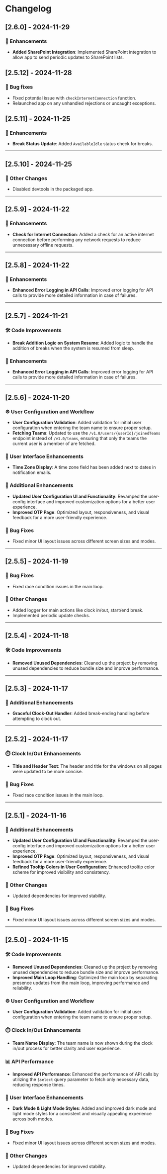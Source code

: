 # Changelog

## [2.6.0] - 2024-11-29
### 🚀 Enhancements
- **Added SharePoint Integration**: Implemented SharePoint integration to allow app to send periodic updates to SharePoint lists.

## [2.5.12] - 2024-11-28
### 🐞 Bug fixes
- Fixed potential issue with `checkInternetConnection` function.
- Relaunched app on any unhandled rejections or uncaught exceptions.

## [2.5.11] - 2024-11-25
### 🚀 Enhancements
- **Break Status Update**: Added `AvailableIdle` status check for breaks.

---

## [2.5.10] - 2024-11-25
### 🔧 Other Changes
- Disabled devtools in the packaged app.

---

## [2.5.9] - 2024-11-22
### 🚀 Enhancements
- **Check for Internet Connection**: Added a check for an active internet connection before performing any network requests to reduce unnecessary offline requests.

---

## [2.5.8] - 2024-11-22
### 🚀 Enhancements
- **Enhanced Error Logging in API Calls**: Improved error logging for API calls to provide more detailed information in case of failures.

---

## [2.5.7] - 2024-11-21
### 🛠️ Code Improvements
- **Break Addition Logic on System Resume**: Added logic to handle the addition of breaks when the system is resumed from sleep.

### 🚀 Enhancements
- **Enhanced Error Logging in API Calls**: Improved error logging for API calls to provide more detailed information in case of failures.

---

## [2.5.6] - 2024-11-20
### ⚙️ User Configuration and Workflow
- **User Configuration Validation**: Added validation for initial user configuration when entering the team name to ensure proper setup.
- **Fetching Teams**: Updated to use the `/v1.0/users/{userId}/joinedTeams` endpoint instead of `/v1.0/teams`, ensuring that only the teams the current user is a member of are fetched.

### 🎨 User Interface Enhancements
- **Time Zone Display**: A time zone field has been added next to dates in notification emails.

### 🚀 Additional Enhancements
- **Updated User Configuration UI and Functionality**: Revamped the user-config interface and improved customization options for a better user experience.
- **Improved OTP Page**: Optimized layout, responsiveness, and visual feedback for a more user-friendly experience.

### 🐞 Bug Fixes
- Fixed minor UI layout issues across different screen sizes and modes.

---

## [2.5.5] - 2024-11-19
### 🐞 Bug Fixes
- Fixed race condition issues in the main loop.

### 🔧 Other Changes
- Added logger for main actions like clock in/out, start/end break.
- Implemented periodic update checks.

---

## [2.5.4] - 2024-11-18
### 🛠️ Code Improvements
- **Removed Unused Dependencies**: Cleaned up the project by removing unused dependencies to reduce bundle size and improve performance.

---

## [2.5.3] - 2024-11-17
### 🚀 Additional Enhancements
- **Graceful Clock-Out Handler**: Added break-ending handling before attempting to clock out.

---

## [2.5.2] - 2024-11-17
### ⏱️ Clock In/Out Enhancements
- **Title and Header Text**: The header and title for the windows on all pages were updated to be more concise.

### 🐞 Bug Fixes
- Fixed race condition issues in the main loop.

---

## [2.5.1] - 2024-11-16
### 🚀 Additional Enhancements
- **Updated User Configuration UI and Functionality**: Revamped the user-config interface and improved customization options for a better user experience.
- **Improved OTP Page**: Optimized layout, responsiveness, and visual feedback for a more user-friendly experience.
- **Refined Tooltip Colors in User Configuration**: Enhanced tooltip color scheme for improved visibility and consistency.

### 🔧 Other Changes
- Updated dependencies for improved stability.

### 🐞 Bug Fixes
- Fixed minor UI layout issues across different screen sizes and modes.

---

## [2.5.0] - 2024-11-15
### 🛠️ Code Improvements
- **Removed Unused Dependencies**: Cleaned up the project by removing unused dependencies to reduce bundle size and improve performance.
- **Improved Main Loop Handling**: Optimized the main loop by separating presence updates from the main loop, improving performance and reliability.

### ⚙️ User Configuration and Workflow
- **User Configuration Validation**: Added validation for initial user configuration when entering the team name to ensure proper setup.

### ⏱️ Clock In/Out Enhancements
- **Team Name Display**: The team name is now shown during the clock in/out process for better clarity and user experience.

### 📊 API Performance
- **Improved API Performance**: Enhanced the performance of API calls by utilizing the `$select` query parameter to fetch only necessary data, reducing response times.

### 🎨 User Interface Enhancements
- **Dark Mode & Light Mode Styles**: Added and improved dark mode and light mode styles for a consistent and visually appealing experience across both modes.

### 🐞 Bug Fixes
- Fixed minor UI layout issues across different screen sizes and modes.

### 🔧 Other Changes
- Updated dependencies for improved stability.
